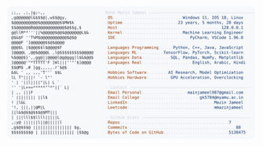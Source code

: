 <picture>
  <source srcset="https://raw.githubusercontent.com/mmazinjameel/mmazinjameel/main/dark_mode.svg?v=1746274622" media="(prefers-color-scheme: dark)">
  <img src="https://raw.githubusercontent.com/mmazinjameel/mmazinjameel/main/light_mode.svg?v=1746274622">
</picture>
